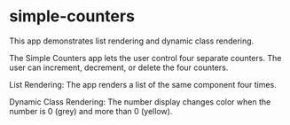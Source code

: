 # simple-counters

This app demonstrates list rendering and dynamic class rendering.

The Simple Counters app lets the user control four separate counters. The user can increment, decrement, or delete the four counters.

List Rendering: The app renders a list of the same component four times.

Dynamic Class Rendering: The number display changes color when the number is 0 (grey) and more than 0 (yellow).

